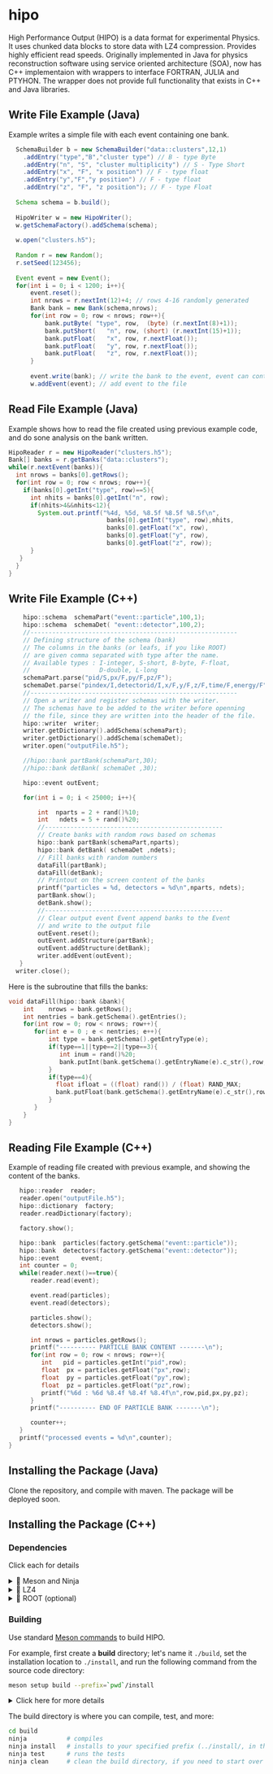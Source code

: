 # hipo

High Performance Output (HIPO) is a data format for experimental Physics.
It uses chunked data blocks to store data with LZ4 compression. Provides highly 
efficient read speeds. Originally implemented in Java for physics reconstruction
software using service oriented architecture (SOA), now has C++ implementaion 
with wrappers to interface FORTRAN, JULIA and PTYHON. The wrapper does not provide full 
functionality that exists in C++ and Java libraries.

## Write File Example (Java)

Example writes a simple file with each event containing one bank.

``` java
  SchemaBuilder b = new SchemaBuilder("data::clusters",12,1)
    .addEntry("type","B","cluster type") // B - type Byte
    .addEntry("n", "S", "cluster multiplicity") // S - Type Short
    .addEntry("x", "F", "x position") // F - type float
    .addEntry("y","F","y position") // F - type float
    .addEntry("z", "F", "z position"); // F - type Float
        
  Schema schema = b.build();
        
  HipoWriter w = new HipoWriter();
  w.getSchemaFactory().addSchema(schema);
        
  w.open("clusters.h5");
        
  Random r = new Random();
  r.setSeed(123456);
        
  Event event = new Event();
  for(int i = 0; i < 1200; i++){
      event.reset();
      int nrows = r.nextInt(12)+4; // rows 4-16 randomly generated
      Bank bank = new Bank(schema,nrows);
      for(int row = 0; row < nrows; row++){
          bank.putByte( "type", row,  (byte) (r.nextInt(8)+1));
          bank.putShort(   "n", row, (short) (r.nextInt(15)+1));
          bank.putFloat(   "x", row, r.nextFloat());
          bank.putFloat(   "y", row, r.nextFloat());
          bank.putFloat(   "z", row, r.nextFloat());
      }
            
      event.write(bank); // write the bank to the event, event can contain multiple
      w.addEvent(event); // add event to the file
```

## Read File Example (Java)

Example shows how to read the file created using previous example code, and do sone analysis 
on the bank written.

``` java
HipoReader r = new HipoReader("clusters.h5");        
Bank[] banks = r.getBanks("data::clusters");
while(r.nextEvent(banks)){
  int nrows = banks[0].getRows();
  for(int row = 0; row < nrows; row++){
    if(banks[0].getInt("type", row)==5){
      int nhits = banks[0].getInt("n", row);
      if(nhits>4&&nhits<12){
        System.out.printf("%4d, %5d, %8.5f %8.5f %8.5f\n",
                           banks[0].getInt("type", row),nhits,
                           banks[0].getFloat("x", row),
                           banks[0].getFloat("y", row),
                           banks[0].getFloat("z", row));
      }
   }
  }
}
```

## Write File Example (C++)

``` c++
    hipo::schema  schemaPart("event::particle",100,1);
    hipo::schema  schemaDet( "event::detector",100,2);
    //---------------------------------------------------------
    // Defining structure of the schema (bank)
    // The columns in the banks (or leafs, if you like ROOT)
    // are given comma separated with type after the name.
    // Available types : I-integer, S-short, B-byte, F-float,
    //                   D-double, L-long
    schemaPart.parse("pid/S,px/F,py/F,pz/F");
    schemaDet.parse("pindex/I,detectorid/I,x/F,y/F,z/F,time/F,energy/F");
    //---------------------------------------------------------
    // Open a writer and register schemas with the writer.
    // The schemas have to be added to the writer before openning
    // the file, since they are written into the header of the file.
    hipo::writer  writer;
    writer.getDictionary().addSchema(schemaPart);
    writer.getDictionary().addSchema(schemaDet);
    writer.open("outputFile.h5");

    //hipo::bank partBank(schemaPart,30);
    //hipo::bank detBank( schemaDet ,30);

    hipo::event outEvent;

    for(int i = 0; i < 25000; i++){

        int  nparts = 2 + rand()%10;
        int   ndets = 5 + rand()%20;
        //-------------------------------------------------
        // Create banks with random rows based on schemas
        hipo::bank partBank(schemaPart,nparts);
        hipo::bank detBank( schemaDet ,ndets);
        // Fill banks with random numbers
        dataFill(partBank); 
        dataFill(detBank);
        // Printout on the screen content of the banks
        printf("particles = %d, detectors = %d\n",nparts, ndets);
        partBank.show();
        detBank.show();
        //-------------------------------------------------
        // Clear output event Event append banks to the Event
        // and write to the output file
        outEvent.reset();
        outEvent.addStructure(partBank);
        outEvent.addStructure(detBank);
        writer.addEvent(outEvent);
   }
  writer.close();
```

Here is the subroutine that fills the banks:

``` c++
void dataFill(hipo::bank &bank){
    int    nrows = bank.getRows();
    int nentries = bank.getSchema().getEntries();
    for(int row = 0; row < nrows; row++){
       for(int e = 0 ; e < nentries; e++){
           int type = bank.getSchema().getEntryType(e);
           if(type==1||type==2||type==3){
              int inum = rand()%20;
              bank.putInt(bank.getSchema().getEntryName(e).c_str(),row,inum);
           }
           if(type==4){
             float ifloat = ((float) rand()) / (float) RAND_MAX;
             bank.putFloat(bank.getSchema().getEntryName(e).c_str(),row,ifloat);
           }
       }
    }
}
```

## Reading File Example (C++)

Example of reading file created with previous example, and showing the content of the banks.

``` c++
   hipo::reader  reader;
   reader.open("outputFile.h5");
   hipo::dictionary  factory;
   reader.readDictionary(factory);

   factory.show();

   hipo::bank  particles(factory.getSchema("event::particle"));
   hipo::bank  detectors(factory.getSchema("event::detector"));
   hipo::event      event;
   int counter = 0;
   while(reader.next()==true){
      reader.read(event);

      event.read(particles);
      event.read(detectors);

      particles.show();
      detectors.show();

      int nrows = particles.getRows();
      printf("---------- PARTICLE BANK CONTENT -------\n");
      for(int row = 0; row < nrows; row++){
         int   pid = particles.getInt("pid",row);
         float  px = particles.getFloat("px",row);
         float  py = particles.getFloat("py",row);
         float  pz = particles.getFloat("pz",row);
         printf("%6d : %6d %8.4f %8.4f %8.4f\n",row,pid,px,py,pz);
      }
      printf("---------- END OF PARTICLE BANK -------\n");

      counter++;
   }
   printf("processed events = %d\n",counter);
}
```

## Installing the Package (Java)

Clone the repository, and compile with maven. The package will be deployed soon.


## Installing the Package (C++)

### Dependencies
Click each for details
<details>
<summary>🔸 Meson and Ninja</summary>

> - Meson: <https://mesonbuild.com/>
> - Ninja: <https://ninja-build.org/>
>
> Likely available in your package manager (`apt`, `brew`, `dnf`, _etc_.),
> but the versions may be too old, in which case, use `pip` (`python -m pip install meson ninja`)
</details>

<details>
<summary>🔸 LZ4</summary>

> - LZ4: <https://lz4.org/>
>
> Likely available in your package manager, but if you do not have it, it will be installed locally for you
</details>

<details>
<summary>🔸 ROOT (optional)</summary>

> - ROOT: <https://root.cern.ch/>
>
> ROOT is _optional_ and _only_ needed for certain extensions and examples, such as [`HipoDataFrame`](/extensions/dataframes);
> if you do not have ROOT, the complete HIPO library will still be built.
</details>

### Building

Use standard [Meson commands](https://mesonbuild.com/Quick-guide.html) to build HIPO.

For example, first create a **build** directory; let's name it `./build`, set the installation location to `./install`, and
run the following command from the source code directory:
```bash
meson setup build --prefix=`pwd`/install
```
<details>
<summary>Click here for more details</summary>

> - you may run this command from _any_ directory; in that case, provide the path to the source code directory (_e.g._,
>   `meson setup build /path/to/source`)
> - the installation prefix must be an _absolute path_; you can change it later (`meson configure`)
</details>

The build directory is where you can compile, test, and more:
```bash
cd build
ninja           # compiles
ninja install   # installs to your specified prefix (../install/, in the example)
ninja test      # runs the tests
ninja clean     # clean the build directory, if you need to start over
